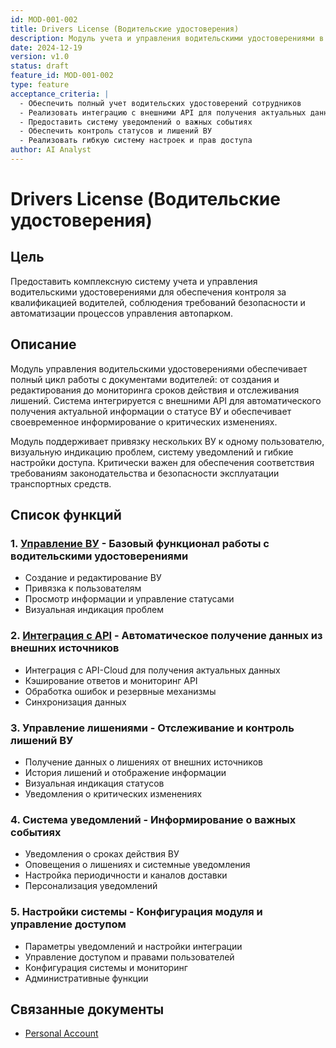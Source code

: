 ```yaml
---
id: MOD-001-002
title: Drivers License (Водительские удостоверения)
description: Модуль учета и управления водительскими удостоверениями в системе
date: 2024-12-19
version: v1.0
status: draft
feature_id: MOD-001-002
type: feature
acceptance_criteria: |
  - Обеспечить полный учет водительских удостоверений сотрудников
  - Реализовать интеграцию с внешними API для получения актуальных данных
  - Предоставить систему уведомлений о важных событиях
  - Обеспечить контроль статусов и лишений ВУ
  - Реализовать гибкую систему настроек и прав доступа
author: AI Analyst
---
```


# Drivers License (Водительские удостоверения)

## Цель

Предоставить комплексную систему учета и управления водительскими удостоверениями для обеспечения контроля за квалификацией водителей, соблюдения требований безопасности и автоматизации процессов управления автопарком.

## Описание

Модуль управления водительскими удостоверениями обеспечивает полный цикл работы с документами водителей: от создания и редактирования до мониторинга сроков действия и отслеживания лишений. Система интегрируется с внешними API для автоматического получения актуальной информации о статусе ВУ и обеспечивает своевременное информирование о критических изменениях.

Модуль поддерживает привязку нескольких ВУ к одному пользователю, визуальную индикацию проблем, систему уведомлений и гибкие настройки доступа. Критически важен для обеспечения соответствия требованиям законодательства и безопасности эксплуатации транспортных средств.

## Список функций

### 1. **[Управление ВУ](./features/management.md)** - Базовый функционал работы с водительскими удостоверениями
- Создание и редактирование ВУ
- Привязка к пользователям
- Просмотр информации и управление статусами
- Визуальная индикация проблем

### 2. **[Интеграция с API](./features/api-integration.md)** - Автоматическое получение данных из внешних источников
- Интеграция с API-Cloud для получения актуальных данных
- Кэширование ответов и мониторинг API
- Обработка ошибок и резервные механизмы
- Синхронизация данных

### 3. **Управление лишениями** - Отслеживание и контроль лишений ВУ
- Получение данных о лишениях от внешних источников
- История лишений и отображение информации
- Визуальная индикация статусов
- Уведомления о критических изменениях

### 4. **Система уведомлений** - Информирование о важных событиях
- Уведомления о сроках действия ВУ
- Оповещения о лишениях и системные уведомления
- Настройка периодичности и каналов доставки
- Персонализация уведомлений

### 5. **Настройки системы** - Конфигурация модуля и управление доступом
- Параметры уведомлений и настройки интеграции
- Управление доступом и правами пользователей
- Конфигурация системы и мониторинг
- Административные функции

## Связанные документы

- [Personal Account](../../personal-account.md) 